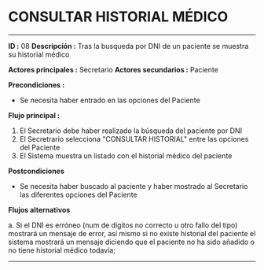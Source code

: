 # CONSULTAR HISTORIAL MÉDICO
---
**ID :** 08 **Descripción :**  Tras la busqueda por DNI de un paciente se muestra su historial médico

**Actores principales :** Secretario  **Actores secundarios :** Paciente

**Precondiciones :**
   * Se necesita haber entrado en las opciones del Paciente

**Flujo principal :**

1. El Secretario debe haber realizado la búsqueda del paciente por DNI
2. El Secretrario selecciona "CONSULTAR HISTORIAL" entre las opciones del Paciente
3. El Sistema muestra un listado con el historial médico del paciente



**Postcondiciones**
   * Se necesita haber buscado al paciente y haber mostrado al Secretario las diferentes opciones del Paciente

**Flujos alternativos**

   a. Si el DNI es erróneo (num de dígitos no correcto u otro fallo del tipo) mostrará un mensaje de error, así mismo si no existe historial del paciente el sistema mostrará un mensaje diciendo que el paciente no ha sido añadido o no tiene historial médico todavía;

---
